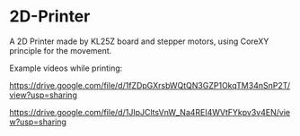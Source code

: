 # 2D-Printer
A 2D Printer made by KL25Z board and stepper motors, using CoreXY principle for the movement.


Example videos while printing:

https://drive.google.com/file/d/1fZDpGXrsbWQtQN3GZP1OkqTM34nSnP2T/view?usp=sharing

https://drive.google.com/file/d/1JIpJCltsVnW_Na4REI4WVtFYkpv3v4EN/view?usp=sharing
